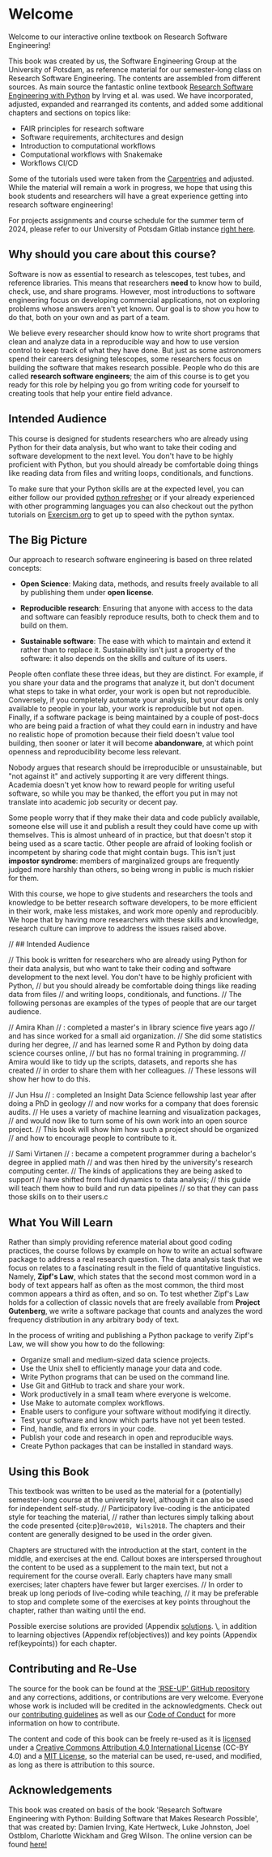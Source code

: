 # Welcome 

Welcome to our interactive online textbook on Research Software Engineering! 

This book was created by us, the Software Engineering Group at the University of Potsdam, as reference material for our semester-long class on Research Software Engineering. The contents are assembled from different sources. As main source the fantastic online textbook [Research Software Engineering with Python](https://third-bit.com/py-rse/) by Irving et al. was used. We have incorporated, adjusted, expanded and rearranged its contents, and added some additional chapters and sections on topics like: 

- FAIR principles for research software
- Software requirements, architectures and design
- Introduction to computational workflows
- Computational workflows with Snakemake
- Workflows CI/CD 

Some of the tutorials used were taken from the [Carpentries](https://carpentries.org/) and adjusted. 
While the material will remain a work in progress, we hope that using this book students and researchers will have a great experience getting into research software engineering!

For projects assignments and course schedule for the summer term of 2024, please refer to our University of Potsdam Gitlab instance [right here](https://gitup.uni-potsdam.de/seg/rse_course/rse_course_materials).


## Why should you care about this course?

Software is now as essential to research as telescopes, test tubes, and reference libraries.
This means that researchers **need** to know how to build, check, use, and share programs.
However, most introductions to software engineering focus on developing commercial applications, not on exploring problems whose answers aren't yet known.
Our goal is to show you how to do that, both on your own and as part of a team.

We believe every researcher should know how to write short programs that clean and analyze data in a reproducible way and how to use version control to keep track of what they have done. 
But just as some astronomers spend their careers designing telescopes,
some researchers focus on building the software that makes research possible.
People who do this are called **research software engineers**;
the aim of this course is to get you ready for this role by helping you go from writing code for yourself to creating tools that help your entire field advance.

## Intended Audience 

This course is designed for students researchers who are already using Python for their data analysis, but who want to take their coding and software development to the next level. You don't have to be highly proficient with Python,
but you should already be comfortable doing things like reading data from files
and writing loops, conditionals, and functions.

To make sure that your Python skills are at the expected level, you can either follow our provided [python refresher](https://software-engineering-group-up.github.io/RSE-UP/exercises/python_refresh.html) or if your already experienced with other programming languages you can also checkout out the python tutorials on [Exercism.org](https://exercism.org/) to get up to speed with the python syntax. 


## The Big Picture

Our approach to research software engineering is based on three related concepts:

-   **Open Science**: Making data, methods, and results
    freely available to all by publishing them under **open license**.

-   **Reproducible research**: Ensuring that anyone
    with access to the data and software can feasibly reproduce results, both to
    check them and to build on them. 

-   **Sustainable software**: The ease with which to
    maintain and extend it rather than to replace it. Sustainability isn't
    just a property of the software: it also depends on the skills and culture
    of its users.

People often conflate these three ideas, but they are distinct.
For example, if you share your data and the programs that analyze it,
but don't document what steps to take in what order, your work is open but not reproducible. 
Conversely, if you completely automate your analysis, but your data is only available to people in your lab, your work is reproducible but not open.
Finally, if a software package is being maintained by a couple of post-docs
who are being paid a fraction of what they could earn in industry
and have no realistic hope of promotion because their field doesn't value tool building, then sooner or later it will become **abandonware**,
at which point openness and reproducibility become less relevant.

Nobody argues that research should be irreproducible or unsustainable,
but "not against it" and actively supporting it are very different things.
Academia doesn't yet know how to reward people for writing useful software,
so while you may be thanked, the effort you put in may not translate into academic job security or decent pay.

Some people worry that if they make their data and code publicly available,
someone else will use it and publish a result they could have come up with themselves.
This is almost unheard of in practice, but that doesn't stop it being used as a scare tactic. 
Other people are afraid of looking foolish or incompetent by sharing code that might contain bugs.
This isn't just **impostor syndrome**:
members of marginalized groups are frequently judged more harshly than others,
so being wrong in public is much riskier for them.

With this course, we hope to give students and researchers the tools and knowledge to be
better research software developers, to be more efficient in their work, make
less mistakes, and work more openly and reproducibly.
We hope that by having more researchers with these skills and knowledge,
research culture can improve to address the issues raised above.


// ## Intended Audience 

// This book is written for researchers who are already using Python for their data analysis, but who want to take their coding and software development to the next level. You don't have to be highly proficient with Python,
// but you should already be comfortable doing things like reading data from files
// and writing loops, conditionals, and functions.
// The following personas are examples of the types of people that are our target audience.

// Amira Khan
// :   completed a master's in library science five years ago
//     and has since worked for a small aid organization.
//     She did some statistics during her degree,
//     and has learned some R and Python by doing data science courses online,
//     but has no formal training in programming.
//     Amira would like to tidy up the scripts, datasets, and reports she has created
//     in order to share them with her colleagues.
//     These lessons will show her how to do this.

// Jun Hsu
// :   completed an Insight Data Science fellowship last year after doing a PhD in geology
//     and now works for a company that does forensic audits.
//     He uses a variety of machine learning and visualization packages,
//     and would now like to turn some of his own work into an open source project.
//     This book will show him how such a project should be organized
//     and how to encourage people to contribute to it.

// Sami Virtanen
// :   became a competent programmer during a bachelor's degree in applied math
//     and was then hired by the university's research computing center.
//     The kinds of applications they are being asked to support
//     have shifted from fluid dynamics to data analysis;
//     this guide will teach them how to build and run data pipelines
//     so that they can pass those skills on to their users.c
    
## What You Will Learn

Rather than simply providing reference material about good coding practices,
the course follows by example on how to write an actual software package to address a real research question. The data analysis task that we focus on
relates to a fascinating result in the field of quantitative linguistics.
Namely, **Zipf's Law**, which states that the second most common word in a body of text appears half as often as the most common, the third most common appears a third as often, and so on. To test whether Zipf's Law holds for a collection of classic novels that are freely available from **Project Gutenberg**, we write a software package that counts and analyzes the word frequency distribution in any arbitrary body of text.

In the process of writing and publishing a Python package to verify Zipf's Law,
we will show you how to do the following:

-   Organize small and medium-sized data science projects.
-   Use the Unix shell to efficiently manage your data and code.
-   Write Python programs that can be used on the command line.
-   Use Git and GitHub to track and share your work.
-   Work productively in a small team where everyone is welcome.
-   Use Make to automate complex workflows.
-   Enable users to configure your software without modifying it directly.
-   Test your software and know which parts have not yet been tested.
-   Find, handle, and fix errors in your code.
-   Publish your code and research in open and reproducible ways.
-   Create Python packages that can be installed in standard ways.


## Using this Book

This textbook was written to be used as the material for a (potentially) semester-long course at the university level, although it can also be used for independent self-study.
// Participatory live-coding is the anticipated style for teaching the material,
// rather than lectures simply talking about the code presented {cite:p}`Brow2018, Wils2018`. 
The chapters and their content are generally designed to be used in the order given.

Chapters are structured with the introduction at the start, content in the middle, and exercises at the end. Callout boxes are interspersed throughout the content to be used as a supplement to the main text, but not a requirement for the course overall. 
Early chapters have many small exercises; later chapters have fewer but larger exercises. 
// In order to break up long periods of live-coding while teaching,
// it may be preferable to stop and complete some of the exercises at key points throughout the chapter, rather than waiting until the end. 

Possible exercise solutions are provided (Appendix [solutions](https://software-engineering-group-up.github.io/RSE-UP/chapters/solutions.html).
\\, in addition to learning objectives (Appendix ref(objectives)) and key points (Appendix ref(keypoints)) for each chapter.

## Contributing and Re-Use

The source for the book can be found at the ['RSE-UP' GitHub repository](https://software-engineering-group-up.github.io/RSE-UP) and any corrections, additions, or contributions are very welcome. 
Everyone whose work is included will be credited in the acknowledgments.
Check out our [contributing guidelines](https://github.com/Software-Engineering-Group-UP/RSE-UP/blob/main/CONTRIBUTION.md)
as well as our [Code of Conduct](https://github.com/Software-Engineering-Group-UP/RSE-UP/blob/main/CODE_OF_CONDUCT.md) for more information on how to contribute.

The content and code of this book can be freely re-used as it is
[licensed](https://github.com/Software-Engineering-Group-UP/RSE-UP/blob/main/LICENSE.md) under a  [Creative Commons Attribution 4.0 International License](https://creativecommons.org/licenses/by/4.0/) (CC-BY 4.0) and a [MIT License](https://github.com/Software-Engineering-Group-UP/RSE-UP/blob/main/LICENSE-MIT.md), so the material can be used, re-used, and modified, as long as there is attribution to this source.


## Acknowledgements

This book was created on basis of the book 'Research Software Engineering with Python: Building Software that Makes Research Possible', that was created by: 
Damien Irving, Kate Hertweck, Luke Johnston, Joel Ostblom, Charlotte Wickham and Greg Wilson. The online version can be found [here!](https://third-bit.com/py-rse/index.html)

